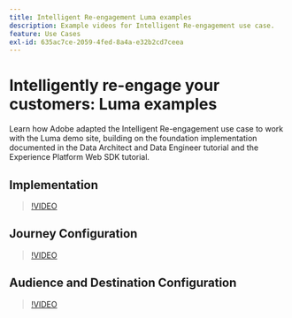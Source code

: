 ```yaml
---
title: Intelligent Re-engagement Luma examples
description: Example videos for Intelligent Re-engagement use case.
feature: Use Cases
exl-id: 635ac7ce-2059-4fed-8a4a-e32b2cd7ceea
---
```

# Intelligently re-engage your customers: Luma examples

Learn how Adobe adapted the Intelligent Re-engagement use case to work with the Luma demo site, building on the foundation implementation documented in the Data Architect and Data Engineer tutorial and the Experience Platform Web SDK tutorial.

## Implementation

>[!VIDEO](https://video.tv.adobe.com/v/3425184/?quality=12&learn=on)

## Journey Configuration

>[!VIDEO](https://video.tv.adobe.com/v/3427101/?quality=12&learn=on)

## Audience and Destination Configuration

>[!VIDEO](https://video.tv.adobe.com/v/3427451/?quality=12&learn=on)
